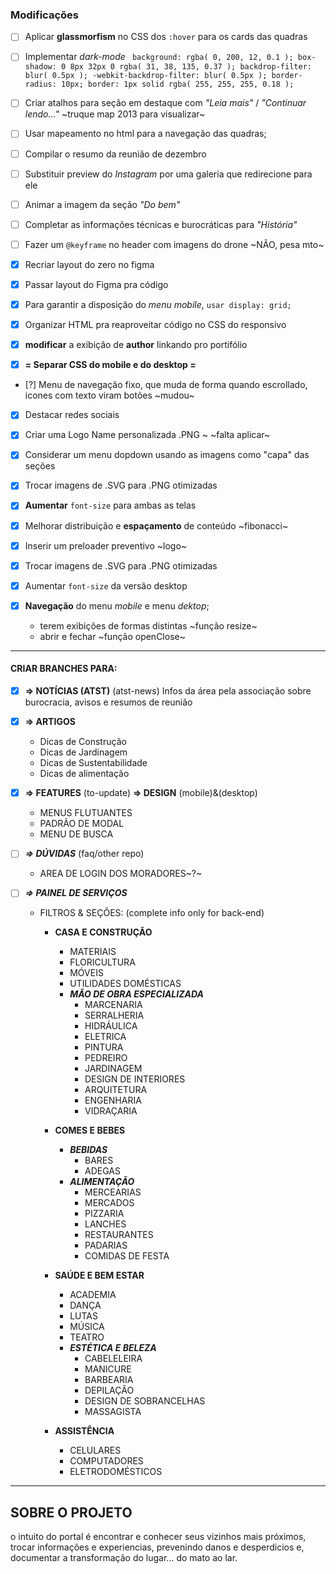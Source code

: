 ### Modificações
- [ ] Aplicar **glassmorfism** no CSS dos `:hover` para os cards das quadras 

- [ ] Implementar *dark-mode*
  ` background: rgba( 0, 200, 12, 0.1 );
    box-shadow: 0 8px 32px 0 rgba( 31, 38, 135, 0.37 );
    backdrop-filter: blur( 0.5px );
    -webkit-backdrop-filter: blur( 0.5px );
    border-radius: 10px;
    border: 1px solid rgba( 255, 255, 255, 0.18 );`

- [ ] Criar atalhos para seção em destaque com *"Leia mais"* / *"Continuar lendo..."* ~truque map 2013 para visualizar~

- [ ] Usar mapeamento no html para a navegação das quadras;

- [ ] Compilar o resumo da reunião de dezembro

- [ ] Substituir preview do *Instagram* por uma galeria que redirecione para ele

- [ ] Animar a imagem da seção *"Do bem"*

- [ ] Completar as informações técnicas e burocráticas para *"História"*

- [ ] Fazer um `@keyframe` no header com imagens do drone ~NÃO, pesa mto~


<!-- FEITO -->
- [x] Recriar layout do zero no figma

- [x] Passar layout do Figma pra código

- [x] Para garantir a disposição do *menu mobile*, `usar display: grid;`

- [x] Organizar HTML pra reaproveitar código no CSS do responsivo

- [x] **modificar** a exibição de **author** linkando pro portifólio 

- [x] **= Separar CSS do mobile e do desktop =**

- [?] Menu de navegação fixo, que muda de forma quando escrollado, icones com texto viram botões ~mudou~

- [x] Destacar redes sociais

- [x] Criar uma Logo Name personalizada .PNG ~ ~falta aplicar~

- [x] Considerar um menu dopdown usando as imagens como "capa" das seções

- [x] Trocar imagens de .SVG para .PNG otimizadas

- [x] **Aumentar** `font-size` para ambas as telas

- [x] Melhorar distribuição e **espaçamento** de conteúdo ~fibonacci~

- [x] Inserir um preloader preventivo ~logo~

- [x] Trocar imagens de .SVG para .PNG otimizadas

- [x] Aumentar `font-size` da versão desktop

- [x] **Navegação** do menu *mobile* e menu *dektop*;
    * terem exibições de formas distintas ~função resize~
    * abrir e fechar ~função openClose~
---

#### CRIAR BRANCHES PARA:

- [x] **=> NOTÍCIAS (ATST)** (atst-news)
  Infos da área pela associação sobre burocracia, avisos e resumos de reunião

- [x] **=> ARTIGOS**
   * Dicas de Construção
   * Dicas de Jardinagem
   * Dicas de Sustentabilidade
   * Dicas de alimentação

- [x] **=> FEATURES** (to-update)
  **=> DESIGN** (mobile)&(desktop)
  * MENUS FLUTUANTES
  * PADRÃO DE MODAL
  * MENU DE BUSCA

- [ ] ***=> DÚVIDAS*** (faq/other repo)
  * AREA DE LOGIN DOS MORADORES~?~

- [ ] ***=> PAINEL DE SERVIÇOS***
   * FILTROS & SEÇÕES: (complete info only for back-end)
      * **CASA E CONSTRUÇÃO**
        * MATERIAIS
        * FLORICULTURA
        * MÓVEIS
        * UTILIDADES DOMÉSTICAS
        * **_MÃO DE OBRA ESPECIALIZADA_**
          * MARCENARIA
          * SERRALHERIA
          * HIDRÁULICA
          * ELETRICA
          * PINTURA
          * PEDREIRO
          * JARDINAGEM
          * DESIGN DE INTERIORES
          * ARQUITETURA
          * ENGENHARIA
          * VIDRAÇARIA

      * **COMES E BEBES**
        * **_BEBIDAS_**
          * BARES
          * ADEGAS
        * **_ALIMENTAÇÃO_**
          * MERCEARIAS
          * MERCADOS
          * PIZZARIA
          * LANCHES
          * RESTAURANTES
          * PADARIAS
          * COMIDAS DE FESTA
        
      * **SAÚDE E BEM ESTAR**
        * ACADEMIA
        * DANÇA
        * LUTAS
        * MÚSICA
        * TEATRO
        * **_ESTÉTICA E BELEZA_**
          * CABELELEIRA
          * MANICURE
          * BARBEARIA
          * DEPILAÇÃO
          * DESIGN DE SOBRANCELHAS
          * MASSAGISTA
      
      * **ASSISTÊNCIA**
        * CELULARES
        * COMPUTADORES
        * ELETRODOMÉSTICOS

---

<!-- para paginação
https://bestjquery.com/tutorial/pagination/demo153/

nas pages, dobrar/suprimir as sessões [execeto a primeira], abrir onclick
essa mecanica => http://bestjquery.com/tutorial/accordion/demo87/ -->

## SOBRE O PROJETO
o intuito do portal é encontrar e conhecer seus vizinhos mais próximos, trocar informações e experiencias, prevenindo danos e desperdicios e, documentar a transformação do lugar... do mato ao lar.